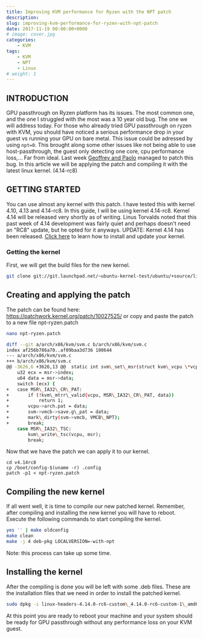 ```yaml
---
title: Improving KVM performance for Ryzen with the NPT patch
description: 
slug: improving-kvm-performance-for-ryzen-with-npt-patch
date: 2017-11-19 00:00:00+0000
# image: cover.jpg
categories:
    - KVM
tags:
    - KVM
    - NPT
    - Linux
# weight: 1
---
```


## INTRODUCTION

GPU passthrough on Ryzen platform has its issues. The most common one, and the one I struggled with the most was a 10 year old bug. The one we will address today. For those who already tried GPU passthrough on ryzen with KVM, you should have noticed a serious performance drop in your guest vs running your GPU on bare metal. This issue could be adressed by using `npt=0`. This brought along some other issues like not being able to use host-passthrough, the guest only detecting one core, cpu performance loss,... Far from ideal. Last week [Geoffrey and Paolo](https://patchwork.kernel.org/patch/10027525/) managed to patch this bug. In this article we will be applying the patch and compiling it with the latest linux kernel. (4.14-rc8)

## GETTING STARTED

You can use almost any kernel with this patch. I have tested this with kernel 4.10, 4.13 and 4.14-rc8. In this guide, I will be using kernel 4.14-rc8. Kernel 4.14 will be released very shortly as of writing. Linus Torvalds noted that this past week of 4.14 development was fairly quiet and perhaps doesn't need an "RC8" update, but he opted for it anyways. UPDATE: Kernel 4.14 has been released. [Click here](https://ilyasdeckers.be/2017/11/17/how-to-install-kernel-4-14-in-linux-ubuntu/) to learn how to install and update your kernel.

### Getting the kernel

First, we will get the build files for the new kernel.

```sh
git clone git://git.launchpad.net/~ubuntu-kernel-test/ubuntu/+source/linux/+git/mainline-crack v4.14-rc8
```
## Creating and applying the patch

The patch can be found here: https://patchwork.kernel.org/patch/10027525/ or copy and paste the patch to a new file npt-ryzen.patch
```sh
nano npt-ryzen.patch

diff --git a/arch/x86/kvm/svm.c b/arch/x86/kvm/svm.c
index af256b786a70..af09baa3d736 100644
--- a/arch/x86/kvm/svm.c
+++ b/arch/x86/kvm/svm.c
@@ -3626,6 +3626,13 @@  static int svm\_set\_msr(struct kvm\_vcpu \*vcpu, struct msr\_data \*msr)
 	u32 ecx = msr->index;
 	u64 data = msr->data;
 	switch (ecx) {
+	case MSR\_IA32\_CR\_PAT:
+		if (!kvm\_mtrr\_valid(vcpu, MSR\_IA32\_CR\_PAT, data))
+			return 1;
+		vcpu->arch.pat = data;
+		svm->vmcb->save.g\_pat = data;
+		mark\_dirty(svm->vmcb, VMCB\_NPT);
+		break;
 	case MSR\_IA32\_TSC:
 		kvm\_write\_tsc(vcpu, msr);
 		break;
```

Now that we have the patch we can apply it to our kernel.
```
cd v4.14rc8
cp /boot/config-$(uname -r) .config
patch -p1 < npt-ryzen.patch
```

## Compiling the new kernel

If all went well, it is time to compile our new patched kernel. Remember, after compiling and installing the new kernel you will have to reboot. Execute the following commands to start compiling the kernel.
```sh
yes '' | make oldconfig
make clean
make -j 4 deb-pkg LOCALVERSION=-with-npt
```
Note: this process can take up some time.

## Installing the kernel

After the compiling is done you will be left with some .deb files. These are the installation files that we need in order to install the patched kernel.

```sh
sudo dpkg -i linux-headers-4.14.0-rc6-custom\_4.14.0-rc6-custom-1\_amd64.deb linux-image-4.14.0-rc6-custom\_4.14.0-rc6-custom-1\_amd64.deb  linux-libc-dev\_4.14.0-rc6-custom-1\_amd64.deb
```

At this point you are ready to reboot your machine and your system should be ready for GPU passthrough without any performance loss on your KVM guest.